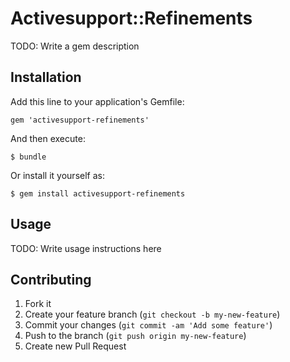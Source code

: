 # Activesupport::Refinements

TODO: Write a gem description

## Installation

Add this line to your application's Gemfile:

    gem 'activesupport-refinements'

And then execute:

    $ bundle

Or install it yourself as:

    $ gem install activesupport-refinements

## Usage

TODO: Write usage instructions here

## Contributing

1. Fork it
2. Create your feature branch (`git checkout -b my-new-feature`)
3. Commit your changes (`git commit -am 'Add some feature'`)
4. Push to the branch (`git push origin my-new-feature`)
5. Create new Pull Request

